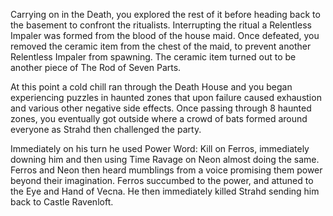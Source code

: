 Carrying on in the Death, you explored the rest of it before heading back to the basement to confront the ritualists. Interrupting the ritual a Relentless Impaler was formed from the blood of the house maid. Once defeated, you removed the ceramic item from the chest of the maid, to prevent another Relentless Impaler from spawning. The ceramic item turned out to be another piece of The Rod of Seven Parts. 

At this point a cold chill ran through the Death House and you began experiencing puzzles in haunted zones that upon failure caused exhaustion and various other negative side effects. Once passing through 8 haunted zones, you eventually got outside where a crowd of bats formed around everyone as Strahd then challenged the party.

Immediately on his turn he used Power Word: Kill on Ferros, immediately downing him and then using Time Ravage on Neon almost doing the same. Ferros and Neon then heard mumblings from a voice promising them power beyond their imagination. Ferros succumbed to the power, and attuned to the Eye and Hand of Vecna. He then immediately killed Strahd sending him back to Castle Ravenloft.